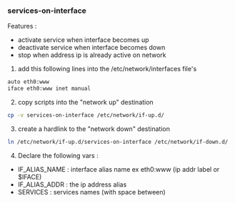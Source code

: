 ### services-on-interface

Features :
* activate service when interface becomes up
* deactivate service when interface becomes down
* stop when address ip is already active on network 

1. add this following lines into the /etc/network/interfaces file's
```bash
auto eth0:www
iface eth0:www inet manual
```

2. copy scripts into the "network up" destination
```bash
cp -v services-on-interface /etc/network/if-up.d/
```

3. create a hardlink to the "network down" destination
```bash
ln /etc/network/if-up.d/services-on-interface /etc/network/if-down.d/
```

4. Declare the following vars :
* IF_ALIAS_NAME : interface alias name ex eth0:www (ip addr label or $IFACE)
* IF_ALIAS_ADDR : the ip address alias
* SERVICES : services names (with space between)

